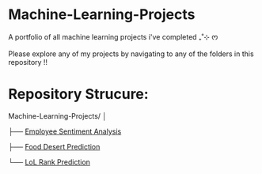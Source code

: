 # Machine-Learning-Projects
A portfolio of all machine learning projects i've completed ₊˚⊹ ᰔ

Please explore any of my projects by navigating to any of the folders in this repository !!

# Repository Strucure:

Machine-Learning-Projects/
│

├── [Employee Sentiment Analysis](https://github.com/emmyson11/Machine-Learning-Projects/tree/0bc69e5062058f9c05874a9d3095344702188666/Employee%20Sentiment%20Analysis)

├── [Food Desert Prediction](https://github.com/emmyson11/Machine-Learning-Projects/tree/0bc69e5062058f9c05874a9d3095344702188666/Food%20Desert%20Prediction)

└── [LoL Rank Prediction](https://github.com/emmyson11/Machine-Learning-Projects/tree/0bc69e5062058f9c05874a9d3095344702188666/LoL%20Rank%20Predictor)
